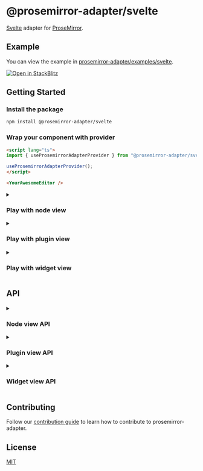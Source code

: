 # @prosemirror-adapter/svelte

[Svelte](https://svelte.dev/) adapter for [ProseMirror](https://prosemirror.net/).

## Example

You can view the example in [prosemirror-adapter/examples/svelte](../../examples/svelte/).

[![Open in StackBlitz](https://developer.stackblitz.com/img/open_in_stackblitz.svg)](https://stackblitz.com/github/Saul-Mirone/prosemirror-adapter/tree/main/examples/svelte)

## Getting Started

### Install the package

```bash
npm install @prosemirror-adapter/svelte
```

### Wrap your component with provider

```html
<script lang="ts">
import { useProsemirrorAdapterProvider } from "@prosemirror-adapter/svelte";

useProsemirrorAdapterProvider();
</script>

<YourAwesomeEditor />
```

<details>

<summary>

### Play with node view

</summary>

In this section we will implement a node view for paragraph node.

#### Build component for [node view](https://prosemirror.net/docs/ref/#view.NodeView)

```html
<script lang="ts">
import { useNodeViewContext } from "@prosemirror-adapter/svelte";
let selected = false;

const contentRef = useNodeViewContext('contentRef');
const selectedStore = useNodeViewContext('selected');
selectedStore.subscribe((value) => {
  selected = value;
})

</script>

<div use:contentRef class:selected={selected} />

<style>
.selected {
  outline: blue solid 1px;
}
</style>
```

#### Bind node view components with prosemirror

```html
<script lang="ts">
import { useNodeViewFactory } from '@prosemirror-adapter/svelte'
import Paragraph from './Paragraph.svelte'

const nodeViewFactory = useNodeViewFactory()

const editor = (element: HTMLElement) => {
  const editorView = new EditorView(element, {
    state: YourProsemirrorEditorState,
    nodeViews: {
      paragraph: nodeViewFactory({
        component: Paragraph,
        // Optional: add some options
        as: 'div',
        contentAs: 'p',
      }),
    },
  })
}
</script>

<div use:editor />
```

🚀 Congratulations! You have built your first svelte node view with prosemirror-adapter.

</details>

<details>

<summary>

### Play with plugin view

</summary>

In this section we will implement a plugin view that will display the size of the document.

#### Build component for [plugin view](https://prosemirror.net/docs/ref/#state.PluginView)

```html
<script lang="ts">
import { usePluginViewContext } from '@prosemirror-adapter/svelte'
const viewStore = usePluginViewContext('view');
let size = 0;

viewStore.subscribe(view => {
  size = view.state.doc.nodeSize;
})
</script>

<div>Size for document: { size }</div>
```

#### Bind plugin view components with prosemirror

```html
<script lang="ts">
import { usePluginViewFactory } from '@prosemirror-adapter/svelte'
import { Plugin } from 'prosemirror-state'
import Size from './Size.svelte'

const pluginViewFactory = usePluginViewFactory()

const editor = (element: HTMLElement) => {
  const editorView = new EditorView(element, {
    state: EditorState.create({
      schema: YourProsemirrorSchema,
      plugins: [
        new Plugin({
          view: pluginViewFactory({
            component: Size,
          }),
        }),
      ]
    })
  })
}
</script>

<div use:editor />
```

🚀 Congratulations! You have built your first svelte plugin view with prosemirror-adapter.

</details>

<details>

<summary>

### Play with widget view

</summary>

In this section we will implement a widget view that will add hashes for heading when selected.

#### Build component for [widget decoration view](https://prosemirror.net/docs/ref/#view.Decoration%5Ewidget)

```html
<script lang="ts">
  import { useWidgetViewContext } from '@prosemirror-adapter/svelte'

  const spec = useWidgetViewContext('spec')
  const level = spec?.level
  const hashes = Array(level || 0).fill('#').join('')
</script>

<span class="hash">{hashes}</span>

<style>
  .hash {
    color: blue;
    margin-right: 6px;
  }
</style>
```

#### Bind widget view components with prosemirror

```html
<script lang="ts">
import { useWidgetViewFactory } from '@prosemirror-adapter/svelte'
import { Plugin } from 'prosemirror-state'
import Hashes from './Hashes.svelte'

const widgetViewFactory = useWidgetViewFactory()

const editor = (element: HTMLElement) => {
  const getHashWidget = widgetViewFactory({
    as: 'i',
    component: Hashes,
  })

  const editorView = new EditorView(element, {
    state: EditorState.create({
      schema: YourProsemirrorSchema,
      plugins: [
        new Plugin({
          props: {
            decorations(state) {
              const { $from } = state.selection
              const node = $from.node()
              if (node.type.name !== 'heading')
                return DecorationSet.empty

              const widget = getHashWidget($from.before() + 1, {
                side: -1,
                level: node.attrs.level,
              })

              return DecorationSet.create(state.doc, [widget])
            },
          },
        }),
      ]
    })
  })
}
</script>

<div use:editor />
```

🚀 Congratulations! You have built your first svelte widget view with prosemirror-adapter.

</details>

## API

<details>

<summary>

### Node view API

</summary>

#### useNodeViewFactory: () => (options: NodeViewFactoryOptions) => NodeView

```ts
/* Copyright 2021, Prosemirror Adapter by Mirone. */
type DOMSpec = string | HTMLElement | ((node: Node) => HTMLElement)

interface NodeViewFactoryOptions {
  // Component
  component: SvelteComponent

  // The DOM element to use as the root node of the node view.
  as?: DOMSpec
  // The DOM element that contains the content of the node.
  contentAs?: DOMSpec

  // Overrides: this part is equal to properties of [NodeView](https://prosemirror.net/docs/ref/#view.NodeView)
  update?: (node: Node, decorations: readonly Decoration[], innerDecorations: DecorationSource) => boolean | void
  ignoreMutation?: (mutation: MutationRecord) => boolean | void
  selectNode?: () => void
  deselectNode?: () => void
  setSelection?: (anchor: number, head: number, root: Document | ShadowRoot) => void
  stopEvent?: (event: Event) => boolean
  destroy?: () => void

  // Called when the node view is updated.
  onUpdate?: () => void
}
```

#### useNodeViewContext: () => NodeViewContext

```ts
/* Copyright 2021, Prosemirror Adapter by Mirone. */
interface NodeViewContext {
  // The DOM element that contains the content of the node.
  contentRef: NodeViewContentRef

  // The prosemirror editor view.
  view: EditorView

  // Get prosemirror position of current node view.
  getPos: () => number | undefined

  // Set node.attrs of current node.
  setAttrs: (attrs: Attrs) => void

  // The prosemirror node for current node.
  node: Writable<Node>

  // The prosemirror decorations for current node.
  decorations: Writable<readonly Decoration[]>

  // The prosemirror inner decorations for current node.
  innerDecorations: Writable<DecorationSource>

  // Whether the node is selected.
  selected: Writable<boolean>
}
```

</details>

<details>

<summary>

### Plugin view API

</summary>

#### usePluginViewFactory: () => (options: PluginViewFactoryOptions) => PluginView

```ts
/* Copyright 2021, Prosemirror Adapter by Mirone. */
interface PluginViewFactoryOptions {
  // Component
  component: SvelteComponent

  // The DOM element to use as the root node of the plugin view.
  // The `viewDOM` here means `EditorState.view.dom`.
  // By default, it will be `EditorState.view.dom.parentElement`.
  root?: (viewDOM: HTMLElement) => HTMLElement

  // Overrides: this part is equal to properties of [PluginView](https://prosemirror.net/docs/ref/#state.PluginView)
  update?: (view: EditorView, prevState: EditorState) => void
  destroy?: () => void
}
```

#### usePluginViewContext: () => PluginViewContext

```ts
/* Copyright 2021, Prosemirror Adapter by Mirone. */
interface PluginViewContext {
  // The prosemirror editor view.
  view: Writable<EditorView>

  // The previously prosemirror editor state.
  // Will be `undefined` when the plugin view is created.
  prevState: Writable<EditorState | undefined>
}
```

</details>

<details>

<summary>

### Widget view API

</summary>

#### useWidgetViewFactory: () => (options: WidgetViewFactoryOptions) => WidgetDecorationFactory

```ts
/* Copyright 2021, Prosemirror Adapter by Mirone. */
type WidgetDecorationFactory = (pos: number, spec?: WidgetDecorationSpec) => Decoration

interface WidgetViewFactoryOptions {
  // Component
  component: SvelteComponent

  // The DOM element to use as the root node of the widget view.
  as: string | HTMLElement
}
```


#### useWidgetViewContext: () => WidgetViewContext

```ts
/* Copyright 2021, Prosemirror Adapter by Mirone. */
interface WidgetViewContext {
  // The prosemirror editor view.
  view: EditorView

  // Get the position of the widget.
  getPos: () => number | undefined

  // Get the [spec](https://prosemirror.net/docs/ref/#view.Decoration^widget^spec) of the widget.
  spec?: WidgetDecorationSpec
}
```

</details>

## Contributing

Follow our [contribution guide](../../CONTRIBUTING.md) to learn how to contribute to prosemirror-adapter.

## License

[MIT](../../LICENSE)
